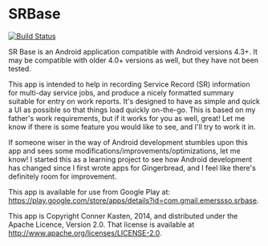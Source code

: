 SRBase
======

[![Build Status](https://travis-ci.org/emerssso/SRBase.svg?branch=master)](https://travis-ci.org/emerssso/SRBase)

SR Base is an Android application compatible with Android versions 4.3+.
It may be compatible with older 4.0+ versions as well, but they have not been tested.

This app is intended to help in recording Service Record  (SR) information for multi-day
service jobs, and produce a nicely formatted summary suitable for entry on work reports.
It's designed to have as simple and quick a UI as possible so that things load quickly on-the-go.
This is based on my father's work requirements, but if it works for you as well, great!
Let me know if there is some feature you would like to see, and I'll try to work it in.

If someone wiser in the way of Android development stumbles upon this app and sees some
modifications/improvements/optimizations, let me know! I started this as a learning project
to see how Android development has changed since I first wrote apps for Gingerbread, and 
I feel like there's definitely room for improvement.

This app is available for use from Google Play at: <https://play.google.com/store/apps/details?id=com.gmail.emerssso.srbase>.

This app is Copyright Conner Kasten, 2014, and distributed under the Apache Licence, Version 2.0.
That license is available at <http://www.apache.org/licenses/LICENSE-2.0>.
